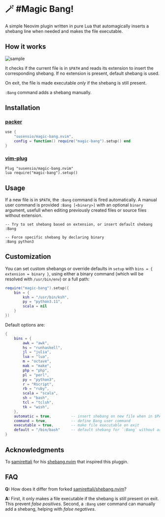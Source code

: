 # 🪄 #Magic Bang! 

A simple Neovim plugin written in pure Lua that automagically inserts a shebang line
when needed and makes the file executable.


## How it works

![sample](https://user-images.githubusercontent.com/11474625/214789323-bbb3e8b7-d8c1-4627-a556-833c426dd3d3.gif)


It checks if the current file is in `$PATH` and reads its extension to insert the corresponding shebang.
If no extension is present, default shebang is used.

On exit, the file is made executable _only_ if the shebang is still present.

`:Bang` command adds a shebang manually.


## Installation

### [packer](https://github.com/wbthomason/packer.nvim)
```lua
use {
    "susensio/magic-bang.nvim",
    config = function() require("magic-bang").setup() end
}
```

### [vim-plug](https://github.com/junegunn/vim-plug)
```vim
Plug "susensio/magic-bang.nvim"
lua require("magic-bang").setup()
```



## Usage

If a new file is in `$PATH`, the `:Bang` command is fired automatically. A manual user command is provided `:Bang [<binary>]` with an optional `binary` argument, usefull when editing previously created files or source files without extension.
```
-- Try to set shebang based on extension, or insert default shebang
:Bang

-- Force specific shebang by declaring binary
:Bang python3
```


## Customization

You can set custom shebangs or override defaults in `setup` with `bins = { extension = binary }`, using either a binary command (which will be resolved with `/usr/bin/env`) or a full path:

```lua
require("magic-bang").setup({
    bin = {
        ksh = "/usr/bin/ksh",
        py = "python3.11",
        scala = nil
    }
})
```

Default options are:
```lua
{
    bins = {
        awk = "awk",
        hs = "runhaskell",
        jl = "julia",
        lua = "lua",
        m = "octave",
        mak = "make",
        php = "php",
        pl = "perl",
        py = "python3",
        r = "Rscript",
        rb = "ruby",
        scala = "scala",
        sh = "bash",
        tcl = "tclsh",
        tk = "wish",
    },
    automatic = true,         -- insert shebang on new file when in $PATH
    command = true,           -- define Bang user command
    executable = true,        -- make file executable on exit
    default = "/bin/bash"     -- default shebang for `:Bang` without args
}
```

## Acknowledgments

To [samirettali](https://github.com/samirettali) for his [shebang.nvim](https://github.com/samirettali/shebang.nvim) that inspired this pluggin.


## FAQ

**Q:** How does it differ from forked [samirettali/shebang.nvim](https://github.com/samirettali/shebang.nvim)?

**A:** First, it only makes a file executable if the shebang is still present on exit. This prevent _false positives_. Second, a `:Bang` user command can manually add a shebang, helping with _false negatives_.

